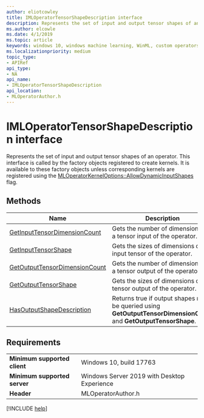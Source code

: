 ```yaml
---
author: eliotcowley
title: IMLOperatorTensorShapeDescription interface
description: Represents the set of input and output tensor shapes of an operator.
ms.author: elcowle
ms.date: 4/1/2019
ms.topic: article
keywords: windows 10, windows machine learning, WinML, custom operators, IMLOperatorTensorShapeDescription
ms.localizationpriority: medium
topic_type:
- APIRef
api_type:
- NA
api_name:
- IMLOperatorTensorShapeDescription
api_location:
- MLOperatorAuthor.h
---
```


# IMLOperatorTensorShapeDescription interface

Represents the set of input and output tensor shapes of an operator. This interface is called by the factory objects registered to create kernels. It is available to these factory objects unless corresponding kernels are registered using the [MLOperatorKernelOptions::AllowDynamicInputShapes](MLOperatorKernelOptions.md) flag.

## Methods

| Name | Description |
|------|-------------|
| [GetInputTensorDimensionCount](IMLOperatorTensorShapeDescription_GetInputTensorDimensionCount.md) | Gets the number of dimensions of a tensor input of the operator. |
| [GetInputTensorShape](IMLOperatorTensorShapeDescription_GetInputTensorShape.md) | Gets the sizes of dimensions of an input tensor of the operator. |
| [GetOutputTensorDimensionCount](IMLOperatorTensorShapeDescription_GetOutputTensorDimensionCount.md) | Gets the number of dimensions of a tensor output of the operator. |
| [GetOutputTensorShape](IMLOperatorTensorShapeDescription_GetOutputTensorShape.md) | Gets the sizes of dimensions of a tensor output of the operator. |
| [HasOutputShapeDescription](IMLOperatorTensorShapeDescription_HasOutputShapeDescription.md) | Returns true if output shapes may be queried using **GetOutputTensorDimensionCount** and **GetOutputTensorShape**. |

## Requirements

| | |
|-|-|
| **Minimum supported client** | Windows 10, build 17763 |
| **Minimum supported server** | Windows Server 2019 with Desktop Experience |
| **Header** | MLOperatorAuthor.h |

[!INCLUDE [help](../../includes/get-help.md)]
